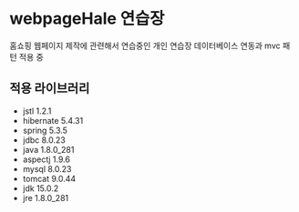 # webpageHale 연습장
홈쇼핑 웹페이지 제작에 관련해서 연습중인 개인 연습장
데이터베이스 연동과 mvc 패턴 적용 중

## 적용 라이브러리 
* jstl 1.2.1
* hibernate 5.4.31
* spring 5.3.5
* jdbc 8.0.23
* java 1.8.0_281
* aspectj 1.9.6
* mysql 8.0.23
* tomcat 9.0.44
* jdk 15.0.2
* jre 1.8.0_281

